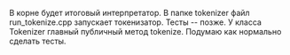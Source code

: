 В корне будет итоговый интерпретатор.
В папке tokenizer файл run_tokenize.cpp запускает токенизатор.
Тесты -- позже.
У класса Tokenizer главный публичный метод tokenize.
Подумаю как нормально сделать тесты.

